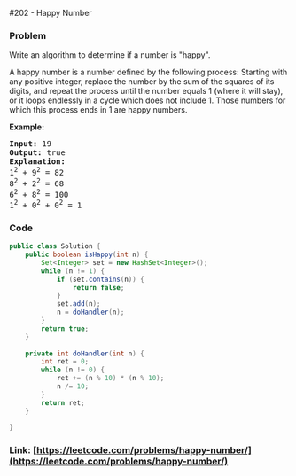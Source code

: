 #202 - Happy Number

### Problem
<p>Write an algorithm to determine if a number is &quot;happy&quot;.</p>

<p>A happy number is a number defined by the following process: Starting with any positive integer, replace the number by the sum of the squares of its digits, and repeat the process until the number equals 1 (where it will stay), or it loops endlessly in a cycle which does not include 1. Those numbers for which this process ends in 1 are happy numbers.</p>

<p><strong>Example:&nbsp;</strong></p>

<pre>
<strong>Input:</strong> 19
<strong>Output:</strong> true
<strong>Explanation: 
</strong>1<sup>2</sup> + 9<sup>2</sup> = 82
8<sup>2</sup> + 2<sup>2</sup> = 68
6<sup>2</sup> + 8<sup>2</sup> = 100
1<sup>2</sup> + 0<sup>2</sup> + 0<sup>2</sup> = 1
</pre>

### Code
```java
public class Solution {
    public boolean isHappy(int n) {
        Set<Integer> set = new HashSet<Integer>();
        while (n != 1) {
            if (set.contains(n)) {
                return false;
            }
            set.add(n);
            n = doHandler(n);
        }
        return true;
    }
    
    private int doHandler(int n) {
        int ret = 0;
        while (n != 0) {
            ret += (n % 10) * (n % 10);
            n /= 10;
        }
        return ret;
    }
    
}
```
### Link: [https://leetcode.com/problems/happy-number/](https://leetcode.com/problems/happy-number/)
